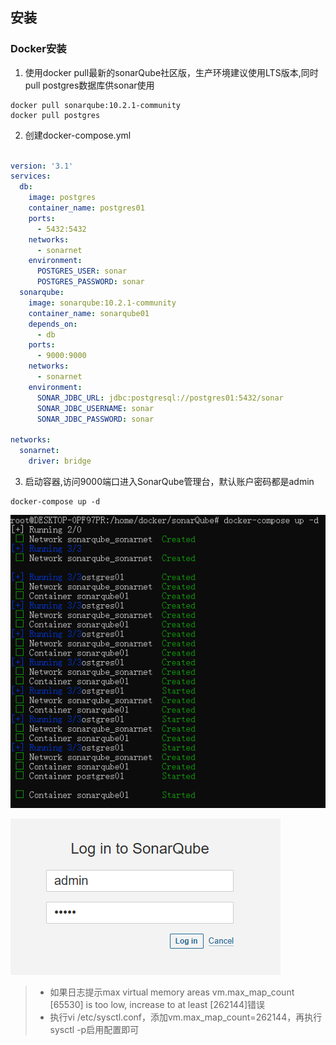 
## 安装

### Docker安装

1. 使用docker pull最新的sonarQube社区版，生产环境建议使用LTS版本,同时pull postgres数据库供sonar使用

```shell
docker pull sonarqube:10.2.1-community
docker pull postgres
```

2. 创建docker-compose.yml

```yml

version: '3.1'
services:
  db:
    image: postgres
    container_name: postgres01
    ports:
      - 5432:5432
    networks:
      - sonarnet
    environment:
      POSTGRES_USER: sonar
      POSTGRES_PASSWORD: sonar
  sonarqube:
    image: sonarqube:10.2.1-community
    container_name: sonarqube01
    depends_on: 
      - db
    ports:
      - 9000:9000
    networks:
      - sonarnet
    environment:
      SONAR_JDBC_URL: jdbc:postgresql://postgres01:5432/sonar
      SONAR_JDBC_USERNAME: sonar
      SONAR_JDBC_PASSWORD: sonar

networks:
  sonarnet:
    driver: bridge
```

3. 启动容器,访问9000端口进入SonarQube管理台，默认账户密码都是admin

```shell
docker-compose up -d
```
![](./img/sonar_docker_compose.png)

![](./img/sonar_init.png)


>- 如果日志提示max virtual memory areas vm.max_map_count [65530] is too low, increase to at least [262144]错误
>- 执行vi /etc/sysctl.conf，添加vm.max_map_count=262144，再执行sysctl -p启用配置即可
